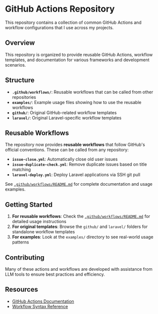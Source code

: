 # GitHub Actions Repository

This repository contains a collection of common GitHub Actions and workflow configurations that I use across my projects.

## Overview

This repository is organized to provide reusable GitHub Actions, workflow templates, and documentation for various frameworks and development scenarios.

## Structure

- **`.github/workflows/`**: Reusable workflows that can be called from other repositories
- **`examples/`**: Example usage files showing how to use the reusable workflows
- **`github/`**: Original GitHub-related workflow templates
- **`laravel/`**: Original Laravel-specific workflow templates

## Reusable Workflows

The repository now provides **reusable workflows** that follow GitHub's official conventions. These can be called from any repository:

- **`issue-close.yml`**: Automatically close old user issues
- **`issue-duplicate-check.yml`**: Remove duplicate issues based on title matching  
- **`laravel-deploy.yml`**: Deploy Laravel applications via SSH git pull

See [`.github/workflows/README.md`](.github/workflows/README.md) for complete documentation and usage examples.

## Getting Started

1. **For reusable workflows**: Check the [`.github/workflows/README.md`](.github/workflows/README.md) for detailed usage instructions
2. **For original templates**: Browse the `github/` and `laravel/` folders for standalone workflow templates
3. **For examples**: Look at the `examples/` directory to see real-world usage patterns

## Contributing

Many of these actions and workflows are developed with assistance from LLM tools to ensure best practices and efficiency.

## Resources

- [GitHub Actions Documentation](https://docs.github.com/en/actions)
- [Workflow Syntax Reference](https://docs.github.com/en/actions/using-workflows/workflow-syntax-for-github-actions)
